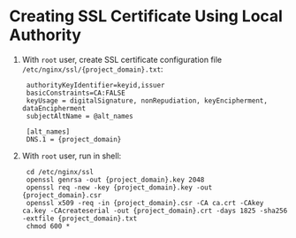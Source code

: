 # Creating SSL Certificate Using Local Authority #

1. With `root` user, create SSL certificate configuration file `/etc/nginx/ssl/{project_domain}.txt`:

	    authorityKeyIdentifier=keyid,issuer
	    basicConstraints=CA:FALSE
	    keyUsage = digitalSignature, nonRepudiation, keyEncipherment, dataEncipherment
	    subjectAltName = @alt_names

	    [alt_names]
	    DNS.1 = {project_domain}

2. With `root` user, run in shell:

	    cd /etc/nginx/ssl
	    openssl genrsa -out {project_domain}.key 2048
	    openssl req -new -key {project_domain}.key -out {project_domain}.csr
	    openssl x509 -req -in {project_domain}.csr -CA ca.crt -CAkey ca.key -CAcreateserial -out {project_domain}.crt -days 1825 -sha256 -extfile {project_domain}.txt
	    chmod 600 *
